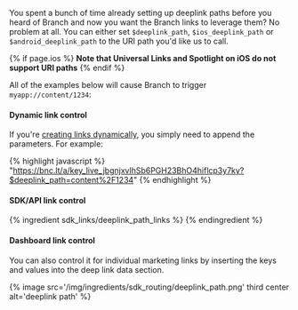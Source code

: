 You spent a bunch of time already setting up deeplink paths before you heard of Branch and now you want the Branch links to leverage them? No problem at all. You can either set `$deeplink_path`, `$ios_deeplink_path` or `$android_deeplink_path` to the URI path you'd like us to call.

{% if page.ios %}
**Note that Universal Links and Spotlight on iOS do not support URI paths**
{% endif %}

All of the examples below will cause Branch to trigger `myapp://content/1234`:

#### Dynamic link control

If you're [creating links dynamically](/overviews/link_creation_guide/#appending-query-parameters), you simply need to append the parameters. For example:

{% highlight javascript %}
"https://bnc.lt/a/key_live_jbgnjxvlhSb6PGH23BhO4hiflcp3y7ky?$deeplink_path=content%2F1234"
{% endhighlight %}

#### SDK/API link control

{% ingredient sdk_links/deeplink_path_links %}
{% endingredient %}

#### Dashboard link control

You can also control it for individual marketing links by inserting the keys and values into the deep link data section.

{% image src='/img/ingredients/sdk_routing/deeplink_path.png' third center alt='deeplink path' %}